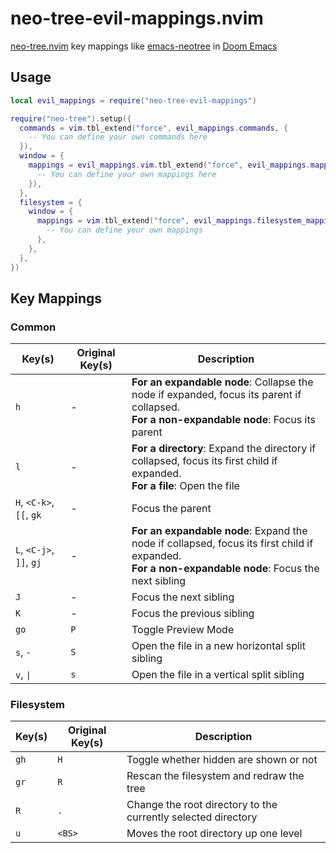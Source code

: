 # neo-tree-evil-mappings.nvim

[neo-tree.nvim](https://github.com/nvim-neo-tree/neo-tree.nvim) key mappings like [emacs-neotree](https://github.com/jaypei/emacs-neotree) in [Doom Emacs](https://github.com/doomemacs/doomemacs)

## Usage

```lua
local evil_mappings = require("neo-tree-evil-mappings")

require("neo-tree").setup({
  commands = vim.tbl_extend("force", evil_mappings.commands, {
    -- You can define your own commands here
  }),
  window = {
    mappings = evil_mappings.vim.tbl_extend("force", evil_mappings.mappings, {
      -- You can define your own mappings here
    }),
  },
  filesystem = {
    window = {
      mappings = vim.tbl_extend("force", evil_mappings.filesystem_mappings, {
        -- You can define your own mappings
      },
    },
  },
})
```

## Key Mappings

### Common

| Key(s)                   | Original Key(s) | Description                                                                                                                                             |
| ------------------------ | --------------- | ------------------------------------------------------------------------------------------------------------------------------------------------------- |
| `h`                      | -               | **For an expandable node**: Collapse the node if expanded, focus its parent if collapsed.<br />**For a non-expandable node**: Focus its parent          |
| `l`                      | -               | **For a directory**: Expand the directory if collapsed, focus its first child if expanded.<br />**For a file**: Open the file                           |
| `H`, `<C-k>`, `[[`, `gk` | -               | Focus the parent                                                                                                                                        |
| `L`, `<C-j>`, `]]`, `gj` | -               | **For an expandable node**: Expand the node if collapsed, focus its first child if expanded.<br />**For a non-expandable node**: Focus the next sibling |
| `J`                      | -               | Focus the next sibling                                                                                                                                  |
| `K`                      | -               | Focus the previous sibling                                                                                                                              |
| `go`                     | `P`             | Toggle Preview Mode                                                                                                                                     |
| `s`, `-`                 | `S`             | Open the file in a new horizontal split sibling                                                                                                         |
| `v`, `\|`                | `s`             | Open the file in a vertical split sibling                                                                                                               |

### Filesystem

| Key(s) | Original Key(s) | Description                                                   |
| ------ | --------------- | ------------------------------------------------------------- |
| `gh`   | `H`             | Toggle whether hidden are shown or not                        |
| `gr`   | `R`             | Rescan the filesystem and redraw the tree                     |
| `R`    | `.`             | Change the root directory to the currently selected directory |
| `u`    | `<BS>`          | Moves the root directory up one level                         |

